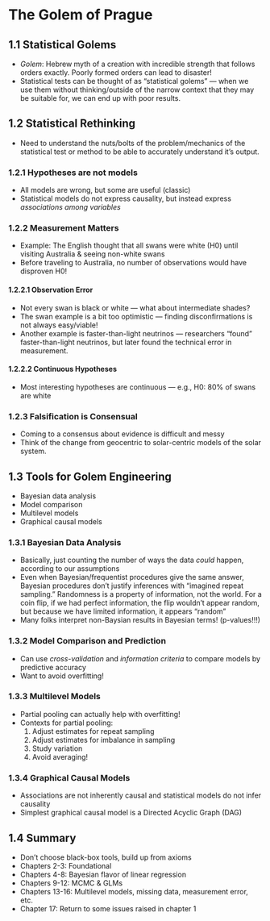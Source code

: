 The Golem of Prague
================

## 1.1 Statistical Golems

-   *Golem*: Hebrew myth of a creation with incredible strength that
    follows orders exactly. Poorly formed orders can lead to disaster!
-   Statistical tests can be thought of as “statistical golems” — when
    we use them without thinking/outside of the narrow context that they
    may be suitable for, we can end up with poor results.

## 1.2 Statistical Rethinking

-   Need to understand the nuts/bolts of the problem/mechanics of the
    statistical test or method to be able to accurately understand it’s
    output.

### 1.2.1 Hypotheses are not models

-   All models are wrong, but some are useful (classic)
-   Statistical models do not express causality, but instead express
    *associations among variables*

### 1.2.2 Measurement Matters

-   Example: The English thought that all swans were white (H0) until
    visiting Australia & seeing non-white swans
-   Before traveling to Australia, no number of observations would have
    disproven H0!

#### 1.2.2.1 Observation Error

-   Not every swan is black or white — what about intermediate shades?
-   The swan example is a bit too optimistic — finding disconfirmations
    is not always easy/viable!
-   Another example is faster-than-light neutrinos — researchers “found”
    faster-than-light neutrinos, but later found the technical error in
    measurement.

#### 1.2.2.2 Continuous Hypotheses

-   Most interesting hypotheses are continuous — e.g., H0: 80% of swans
    are white

### 1.2.3 Falsification is Consensual

-   Coming to a consensus about evidence is difficult and messy
-   Think of the change from geocentric to solar-centric models of the
    solar system.

## 1.3 Tools for Golem Engineering

-   Bayesian data analysis
-   Model comparison
-   Multilevel models
-   Graphical causal models

### 1.3.1 Bayesian Data Analysis

-   Basically, just counting the number of ways the data *could* happen,
    according to our assumptions
-   Even when Bayesian/frequentist procedures give the same answer,
    Bayesian procedures don’t justify inferences with “imagined repeat
    sampling.” Randomness is a property of information, not the world.
    For a coin flip, if we had perfect information, the flip wouldn’t
    appear random, but because we have limited information, it appears
    “random”
-   Many folks interpret non-Baysian results in Bayesian terms!
    (p-values!!!)

### 1.3.2 Model Comparison and Prediction

-   Can use *cross-validation* and *information criteria* to compare
    models by predictive accuracy
-   Want to avoid overfitting!

### 1.3.3 Multilevel Models

-   Partial pooling can actually help with overfitting!
-   Contexts for partial pooling:
    1.  Adjust estimates for repeat sampling
    2.  Adjust estimates for imbalance in sampling
    3.  Study variation
    4.  Avoid averaging!

### 1.3.4 Graphical Causal Models

-   Associations are not inherently causal and statistical models do not
    infer causality
-   Simplest graphical causal model is a Directed Acyclic Graph (DAG)

## 1.4 Summary

-   Don’t choose black-box tools, build up from axioms
-   Chapters 2-3: Foundational
-   Chapters 4-8: Bayesian flavor of linear regression
-   Chapters 9-12: MCMC & GLMs
-   Chapters 13-16: Multilevel models, missing data, measurement error,
    etc.
-   Chapter 17: Return to some issues raised in chapter 1
